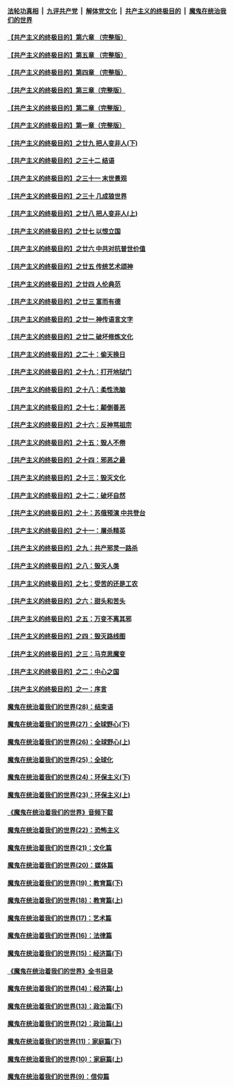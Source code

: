 

####  [法轮功真相](../../../../basic/blob/master/README.md?t=07051102) &nbsp;|&nbsp; [九评共产党](../../../../9ping.md/blob/master/README.md?t=07051102) &nbsp;|&nbsp; [解体党文化](../../../../jtdwh.md/blob/master/README.md?t=07051102)  &nbsp;|&nbsp; [共产主义的终极目的](../../../../gczydzjmd.md/blob/master/README.md?t=07051102) &nbsp;|&nbsp; [魔鬼在统治我们的世界](../../../../mgztzwmdsj.md/blob/master/README.md?t=07051102) 

#### [【共产主义的终极目的】第六章 （完整版）](../pages/nsc422/n11428913.md?t=07051102) 

#### [【共产主义的终极目的】第五章 （完整版）](../pages/nsc422/n11428912.md?t=07051102) 

#### [【共产主义的终极目的】第四章 （完整版）](../pages/nsc422/n11428907.md?t=07051102) 

#### [【共产主义的终极目的】第三章（完整版）](../pages/nsc422/n11428848.md?t=07051102) 

#### [【共产主义的终极目的】第二章（完整版）](../pages/nsc422/n11428831.md?t=07051102) 

#### [【共产主义的终极目的】第一章（完整版）](../pages/nsc422/n11417651.md?t=07051102) 

#### [【共产主义的终极目的】之廿九 把人变非人(下)](../pages/nsc422/n11344140.md?t=07051102) 

#### [【共产主义的终极目的】之三十二 结语](../pages/nsc422/n11360535.md?t=07051102) 

#### [【共产主义的终极目的】之三十一 末世景观](../pages/nsc422/n11351129.md?t=07051102) 

#### [【共产主义的终极目的】之三十 几成狼世界](../pages/nsc422/n11348280.md?t=07051102) 

#### [【共产主义的终极目的】之廿八 把人变非人(上)](../pages/nsc422/n11340492.md?t=07051102) 

#### [【共产主义的终极目的】之廿七 以恨立国](../pages/nsc422/n11336944.md?t=07051102) 

#### [【共产主义的终极目的】之廿六 中共对抗普世价值](../pages/nsc422/n11324785.md?t=07051102) 

#### [【共产主义的终极目的】之廿五 传统艺术颂神](../pages/nsc422/n11296396.md?t=07051102) 

#### [【共产主义的终极目的】之廿四 人伦典范](../pages/nsc422/n11296397.md?t=07051102) 

#### [【共产主义的终极目的】之廿三 富而有德](../pages/nsc422/n11283598.md?t=07051102) 

#### [【共产主义的终极目的】之廿一 神传语言文字](../pages/nsc422/n11263265.md?t=07051102) 

#### [【共产主义的终极目的】之廿二 破坏修炼文化](../pages/nsc422/n11245728.md?t=07051102) 

#### [【共产主义的终极目的】之二十：偷天换日](../pages/nsc422/n11238846.md?t=07051102) 

#### [【共产主义的终极目的】之十九：打开地狱门](../pages/nsc422/n11206376.md?t=07051102) 

#### [【共产主义的终极目的】之十八：柔性洗脑](../pages/nsc422/n11199994.md?t=07051102) 

#### [【共产主义的终极目的】之十七：颠倒善恶](../pages/nsc422/n11179782.md?t=07051102) 

#### [【共产主义的终极目的】之十六：反神骂祖宗](../pages/nsc422/n11166798.md?t=07051102) 

#### [【共产主义的终极目的】之十五：毁人不倦](../pages/nsc422/n11166792.md?t=07051102) 

#### [【共产主义的终极目的】之十四：邪恶之最](../pages/nsc422/n11150249.md?t=07051102) 

#### [【共产主义的终极目的】之十三：毁灭文化](../pages/nsc422/n11135227.md?t=07051102) 

#### [【共产主义的终极目的】之十二：破坏自然](../pages/nsc422/n11135214.md?t=07051102) 

#### [【共产主义的终极目的】之十：苏俄预演 中共登台](../pages/nsc422/n11118424.md?t=07051102) 

#### [【共产主义的终极目的】之十一：屠杀精英](../pages/nsc422/n11118442.md?t=07051102) 

#### [【共产主义的终极目的】之九：共产邪灵一路杀](../pages/nsc422/n11114139.md?t=07051102) 

#### [【共产主义的终极目的】之八：毁灭人类](../pages/nsc422/n11108503.md?t=07051102) 

#### [【共产主义的终极目的】之七：受苦的还是工农](../pages/nsc422/n11101809.md?t=07051102) 

#### [【共产主义的终极目的】之六：甜头和苦头](../pages/nsc422/n11096971.md?t=07051102) 

#### [【共产主义的终极目的】之五：万变不离其邪](../pages/nsc422/n11091285.md?t=07051102) 

#### [【共产主义的终极目的】之四：毁灭路线图](../pages/nsc422/n11086284.md?t=07051102) 

#### [【共产主义的终极目的】之三：马克思魔变](../pages/nsc422/n11061941.md?t=07051102) 

#### [【共产主义的终极目的】之二：中心之国](../pages/nsc422/n11047728.md?t=07051102) 

#### [【共产主义的终极目的】之一：序言](../pages/nsc422/n11086077.md?t=07051102) 

#### [魔鬼在统治着我们的世界(28)：结束语](../pages/nsc422/n10936246.md?t=07051102) 

#### [魔鬼在统治着我们的世界(27)：全球野心(下)](../pages/nsc422/n10928319.md?t=07051102) 

#### [魔鬼在统治着我们的世界(26)：全球野心(上)](../pages/nsc422/n10900318.md?t=07051102) 

#### [魔鬼在统治着我们的世界(25)：全球化](../pages/nsc422/n10788205.md?t=07051102) 

#### [魔鬼在统治着我们的世界(24)：环保主义(下)](../pages/nsc422/n10695307.md?t=07051102) 

#### [魔鬼在统治着我们的世界(23)：环保主义(上)](../pages/nsc422/n10688613.md?t=07051102) 

#### [《魔鬼在统治着我们的世界》音频下载](../pages/nsc422/n10635553.md?t=07051102) 

#### [魔鬼在统治着我们的世界(22)：恐怖主义](../pages/nsc422/n10614727.md?t=07051102) 

#### [魔鬼在统治着我们的世界(21)：文化篇](../pages/nsc422/n10597706.md?t=07051102) 

#### [魔鬼在统治着我们的世界(20)：媒体篇](../pages/nsc422/n10586579.md?t=07051102) 

#### [魔鬼在统治着我们的世界(19)：教育篇(下)](../pages/nsc422/n10564808.md?t=07051102) 

#### [魔鬼在统治着我们的世界(18)：教育篇(上)](../pages/nsc422/n10526970.md?t=07051102) 

#### [魔鬼在统治着我们的世界(17)：艺术篇](../pages/nsc422/n10499093.md?t=07051102) 

#### [魔鬼在统治着我们的世界(16)：法律篇](../pages/nsc422/n10485969.md?t=07051102) 

#### [魔鬼在统治着我们的世界(15)：经济篇(下)](../pages/nsc422/n10469975.md?t=07051102) 

#### [《魔鬼在统治着我们的世界》全书目录](../pages/nsc422/n10464261.md?t=07051102) 

#### [魔鬼在统治着我们的世界(14)：经济篇(上)](../pages/nsc422/n10457370.md?t=07051102) 

#### [魔鬼在统治着我们的世界(13)：政治篇(下)](../pages/nsc422/n10448270.md?t=07051102) 

#### [魔鬼在统治着我们的世界(12)：政治篇(上)](../pages/nsc422/n10444576.md?t=07051102) 

#### [魔鬼在统治着我们的世界(11)：家庭篇(下)](../pages/nsc422/n10440961.md?t=07051102) 

#### [魔鬼在统治着我们的世界(10)：家庭篇(上)](../pages/nsc422/n10435448.md?t=07051102) 

#### [魔鬼在统治着我们的世界(9)：信仰篇](../pages/nsc422/n10432159.md?t=07051102) 

